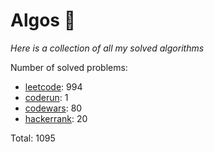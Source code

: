 # Algos 🏯

_Here is a collection of all my solved algorithms_

Number of solved problems:
- [leetcode](https://leetcode.com): 994
- [coderun](https://coderun.yandex.ru/): 1
- [codewars](https://www.codewars.com): 80
- [hackerrank](https://www.hackerrank.com): 20

Total: 1095
